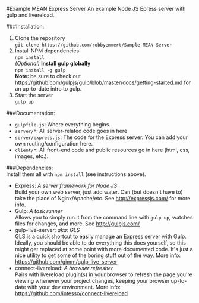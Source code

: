 #Example MEAN Express Server
An example Node JS Epress server with gulp and livereload.

###Installation:
1. Clone the repository  
`git clone https://github.com/robbyemmert/Sample-MEAN-Server`
2. Install NPM dependencies  
`npm install`  
*(Optional)* **Install gulp globally**  
`npm install -g gulp`  
**Note:** be sure to check out https://github.com/gulpjs/gulp/blob/master/docs/getting-started.md
for an up-to-date intro to gulp.
3. Start the server  
`gulp up`

###Documentation:
- `gulpfile.js`: Where everything begins.
- `server/*`: All server-related code goes in here
- `server/express.js`: The code for the Express server.  You can add your own routing/configuration here.
- `client/*`: All front-end code and public resources go in here (html, css, images, etc.).

###Dependencies:  
Install them all with `npm install` (see instructions above).  
- Express: *A server framework for Node JS*  
Build your own web server, just add water. Can (but doesn't have to) take the place of Nginx/Apache/etc. See http://expressjs.com/ for more info.
- Gulp: *A task runner*  
Allows you to simply run it from the command line with `gulp up`, watches files for changes, and more.  See http://gulpjs.com/
- gulp-live-server: *aka: GLS*  
GLS is a quick shortcut to easily manage an Express server with Gulp.  Ideally, you should be able to do everything this does yourself, so this might get replaced at some point with more documented code.  It's just a nice utility to get some of the boring stuff out of the way.  More info: https://github.com/gimm/gulp-live-server
- connect-livereload: *A browser refresher*  
Pairs with livereload plugin(s) in your browser to refresh the page you're viewing whenever your project changes, keeping your browser up-to-date with your dev environment.  More info: https://github.com/intesso/connect-livereload
